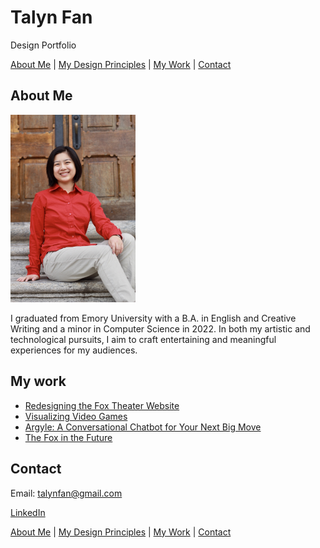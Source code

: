 # Talyn Fan
Design Portfolio

[About Me](#about-me) | [My Design Principles](my-principles.md) | [My Work](#my-work) | [Contact](#contact)

## About Me
<img src="IMG_1838.jpg" alt="Portrait of Talyn Fan" width="200"/>

I graduated from Emory University with a B.A. in English and Creative Writing and a minor in Computer Science in 2022. In both my artistic and technological pursuits, I aim to craft entertaining and meaningful experiences for my audiences.



## My work

- [Redesigning the Fox Theater Website](https://medium.com/@talynfan/redesigning-the-fox-theatre-website-8ebb5d3e290d)
- [Visualizing Video Games](https://medium.com/@talynfan/visualizing-video-games-b97b8d7f8d62)
- [Argyle: A Conversational Chatbot for Your Next Big Move](https://medium.com/@talynfan/argyle-a-conversational-chatbot-for-your-next-big-move-8d6863f3fba9)
- [The Fox in the Future](https://medium.com/@talynfan/the-fox-in-the-future-edf1eb87bcba)


## Contact
Email: talynfan@gmail.com

[LinkedIn](https://www.linkedin.com/in/talyn-fan-987652203/)

[About Me](#about-me) | [My Design Principles](my-principles.md) | [My Work](#my-work) | [Contact](#contact)
